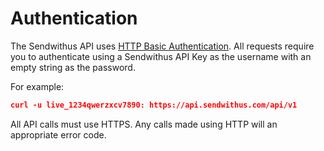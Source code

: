 # Authentication

The Sendwithus API uses [HTTP Basic Authentication](http://en.wikipedia.org/wiki/Basic_access_authentication). All requests require you to authenticate using a Sendwithus API Key as the username with an empty string as the password.

For example:
```json
curl -u live_1234qwerzxcv7890: https://api.sendwithus.com/api/v1
```

All API calls must use HTTPS. Any calls made using HTTP will an appropriate error code.
